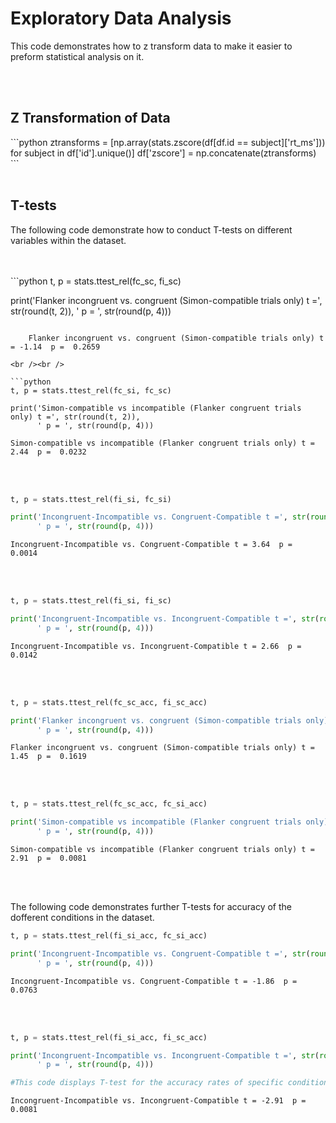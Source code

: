 <div>
      <h1>Exploratory Data Analysis</h1>
      <p>This code demonstrates how to z transform data to make it easier to preform statistical analysis on it.</p>
</div>
<br /><br />
<div>
      <h2>Z Transformation of Data</h2>
</div>
```python
ztransforms = [np.array(stats.zscore(df[df.id == subject]['rt_ms'])) for subject in df['id'].unique()]
df['zscore'] = np.concatenate(ztransforms)
```
<br /><br />
<div>
      <h2>T-tests</h2>
      <p>The following code demonstrate how to conduct T-tests on different variables within the dataset.</p>
</div>
<br /><br />
```python
t, p = stats.ttest_rel(fc_sc, fi_sc)

print('Flanker incongruent vs. congruent (Simon-compatible trials only) t =', str(round(t, 2)), 
      ' p = ', str(round(p, 4)))
```

    Flanker incongruent vs. congruent (Simon-compatible trials only) t = -1.14  p =  0.2659

<br /><br />

```python
t, p = stats.ttest_rel(fc_si, fc_sc)

print('Simon-compatible vs incompatible (Flanker congruent trials only) t =', str(round(t, 2)), 
      ' p = ', str(round(p, 4)))
```

    Simon-compatible vs incompatible (Flanker congruent trials only) t = 2.44  p =  0.0232

<br /><br />

```python
t, p = stats.ttest_rel(fi_si, fc_si)

print('Incongruent-Incompatible vs. Congruent-Compatible t =', str(round(t, 2)), 
      ' p = ', str(round(p, 4)))
```

    Incongruent-Incompatible vs. Congruent-Compatible t = 3.64  p =  0.0014

<br /><br />

```python
t, p = stats.ttest_rel(fi_si, fi_sc)

print('Incongruent-Incompatible vs. Incongruent-Compatible t =', str(round(t, 2)), 
      ' p = ', str(round(p, 4)))
```

    Incongruent-Incompatible vs. Incongruent-Compatible t = 2.66  p =  0.0142

<br /><br />

```python
t, p = stats.ttest_rel(fc_sc_acc, fi_sc_acc)

print('Flanker incongruent vs. congruent (Simon-compatible trials only) t =', str(round(t, 2)), 
      ' p = ', str(round(p, 4)))
```

    Flanker incongruent vs. congruent (Simon-compatible trials only) t = 1.45  p =  0.1619

<br /><br />

```python
t, p = stats.ttest_rel(fc_sc_acc, fc_si_acc)

print('Simon-compatible vs incompatible (Flanker congruent trials only) t =', str(round(t, 2)), 
      ' p = ', str(round(p, 4)))
```

    Simon-compatible vs incompatible (Flanker congruent trials only) t = 2.91  p =  0.0081

<br /><br />
<div>
      <p>The following code demonstrates further T-tests for accuracy of the dofferent conditions in the dataset.</p>
</div>

```python
t, p = stats.ttest_rel(fi_si_acc, fc_si_acc)

print('Incongruent-Incompatible vs. Congruent-Compatible t =', str(round(t, 2)), 
      ' p = ', str(round(p, 4)))
```

    Incongruent-Incompatible vs. Congruent-Compatible t = -1.86  p =  0.0763

<br /><br />

```python
t, p = stats.ttest_rel(fi_si_acc, fi_sc_acc)

print('Incongruent-Incompatible vs. Incongruent-Compatible t =', str(round(t, 2)), 
      ' p = ', str(round(p, 4)))

#This code displays T-test for the accuracy rates of specific conditions.
```

    Incongruent-Incompatible vs. Incongruent-Compatible t = -2.91  p =  0.0081

